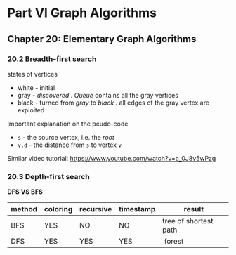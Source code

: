 # Part VI Graph Algorithms
## Chapter 20: Elementary Graph Algorithms
### 20.2 Breadth-first search
states of vertices
 * white - initial
 * gray - *discovered* . *Queue* contains all the gray vertices
 * black - turned from *gray* to *black* . all edges of the gray vertex are exploited

Important explanation on the peudo-code
 * `s` - the source vertex, i.e. the *root*
 * `v.d` - the distance from `s` to vertex `v`

Similar video tutorial: https://www.youtube.com/watch?v=c_0J8v5wPzg

### 20.3 Depth-first search
**DFS VS BFS**

 method | coloring  | recursive | timestamp | result
--------|-----------|-----------|-----------|------------
 BFS    | YES       | NO        | NO        | tree of shortest path
 DFS    | YES       | YES       | YES       | forest
